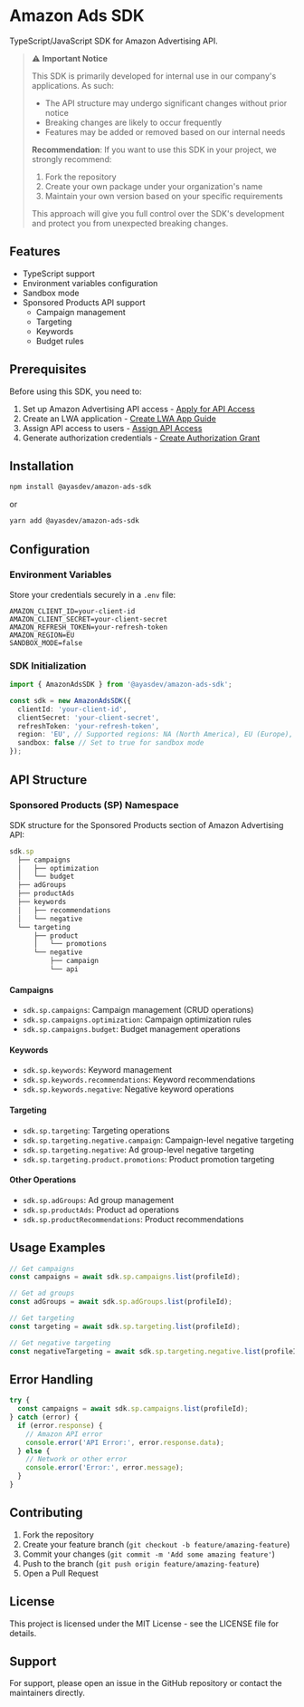# Amazon Ads SDK

TypeScript/JavaScript SDK for Amazon Advertising API.

> ⚠️ **Important Notice**
> 
> This SDK is primarily developed for internal use in our company's applications. As such:
> - The API structure may undergo significant changes without prior notice
> - Breaking changes are likely to occur frequently
> - Features may be added or removed based on our internal needs
> 
> **Recommendation**: If you want to use this SDK in your project, we strongly recommend:
> 1. Fork the repository
> 2. Create your own package under your organization's name
> 3. Maintain your own version based on your specific requirements
> 
> This approach will give you full control over the SDK's development and protect you from unexpected breaking changes.

## Features

- TypeScript support
- Environment variables configuration
- Sandbox mode
- Sponsored Products API support
  - Campaign management
  - Targeting
  - Keywords
  - Budget rules

## Prerequisites

Before using this SDK, you need to:
1. Set up Amazon Advertising API access - [Apply for API Access](https://advertising.amazon.com/API/docs/en-us/guides/onboarding/apply-for-access)
2. Create an LWA application - [Create LWA App Guide](https://advertising.amazon.com/API/docs/en-us/guides/onboarding/create-lwa-app)
3. Assign API access to users - [Assign API Access](https://advertising.amazon.com/API/docs/en-us/guides/onboarding/assign-api-access)
4. Generate authorization credentials - [Create Authorization Grant](https://advertising.amazon.com/API/docs/en-us/guides/get-started/create-authorization-grant)

## Installation

```bash
npm install @ayasdev/amazon-ads-sdk
```

or

```bash
yarn add @ayasdev/amazon-ads-sdk
```

## Configuration

### Environment Variables

Store your credentials securely in a `.env` file:

```env
AMAZON_CLIENT_ID=your-client-id
AMAZON_CLIENT_SECRET=your-client-secret
AMAZON_REFRESH_TOKEN=your-refresh-token
AMAZON_REGION=EU
SANDBOX_MODE=false
```

### SDK Initialization

```typescript
import { AmazonAdsSDK } from '@ayasdev/amazon-ads-sdk';

const sdk = new AmazonAdsSDK({
  clientId: 'your-client-id',
  clientSecret: 'your-client-secret',
  refreshToken: 'your-refresh-token',
  region: 'EU', // Supported regions: NA (North America), EU (Europe), FE (Far East)
  sandbox: false // Set to true for sandbox mode
});
```

## API Structure

### Sponsored Products (SP) Namespace

SDK structure for the Sponsored Products section of Amazon Advertising API:

```typescript
sdk.sp
  ├── campaigns
  │   ├── optimization
  │   └── budget
  ├── adGroups
  ├── productAds
  ├── keywords
  │   ├── recommendations
  │   └── negative
  └── targeting
      ├── product
      │   └── promotions
      └── negative
          ├── campaign
          └── api
```

#### Campaigns
- `sdk.sp.campaigns`: Campaign management (CRUD operations)
- `sdk.sp.campaigns.optimization`: Campaign optimization rules
- `sdk.sp.campaigns.budget`: Budget management operations

#### Keywords
- `sdk.sp.keywords`: Keyword management
- `sdk.sp.keywords.recommendations`: Keyword recommendations
- `sdk.sp.keywords.negative`: Negative keyword operations

#### Targeting
- `sdk.sp.targeting`: Targeting operations
- `sdk.sp.targeting.negative.campaign`: Campaign-level negative targeting
- `sdk.sp.targeting.negative`: Ad group-level negative targeting
- `sdk.sp.targeting.product.promotions`: Product promotion targeting

#### Other Operations
- `sdk.sp.adGroups`: Ad group management
- `sdk.sp.productAds`: Product ad operations
- `sdk.sp.productRecommendations`: Product recommendations

## Usage Examples

```typescript
// Get campaigns
const campaigns = await sdk.sp.campaigns.list(profileId);

// Get ad groups
const adGroups = await sdk.sp.adGroups.list(profileId);

// Get targeting
const targeting = await sdk.sp.targeting.list(profileId);

// Get negative targeting
const negativeTargeting = await sdk.sp.targeting.negative.list(profileId);
```

## Error Handling

```typescript
try {
  const campaigns = await sdk.sp.campaigns.list(profileId);
} catch (error) {
  if (error.response) {
    // Amazon API error
    console.error('API Error:', error.response.data);
  } else {
    // Network or other error
    console.error('Error:', error.message);
  }
}
```

## Contributing

1. Fork the repository
2. Create your feature branch (`git checkout -b feature/amazing-feature`)
3. Commit your changes (`git commit -m 'Add some amazing feature'`)
4. Push to the branch (`git push origin feature/amazing-feature`)
5. Open a Pull Request

## License

This project is licensed under the MIT License - see the LICENSE file for details.

## Support

For support, please open an issue in the GitHub repository or contact the maintainers directly.
